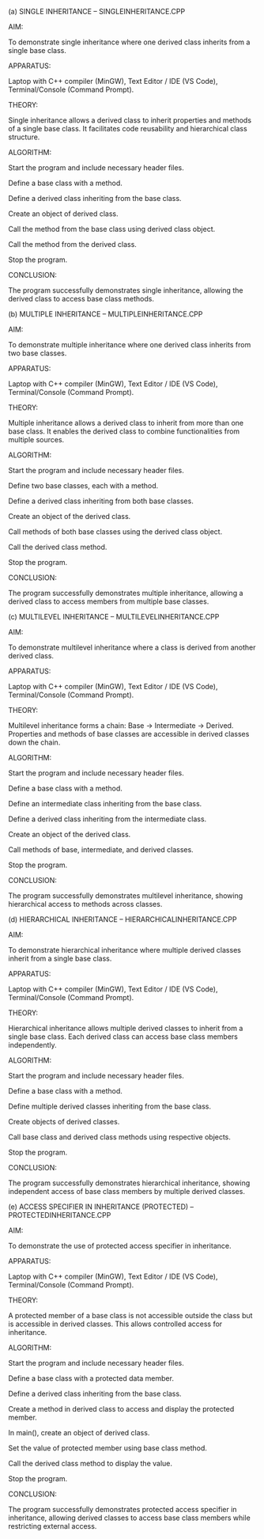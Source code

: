 (a) SINGLE INHERITANCE – SINGLEINHERITANCE.CPP

AIM:

To demonstrate single inheritance where one derived class inherits from a single base class.

APPARATUS:

Laptop with C++ compiler (MinGW), Text Editor / IDE (VS Code), Terminal/Console (Command Prompt).

THEORY:

Single inheritance allows a derived class to inherit properties and methods of a single base class. It facilitates code reusability and hierarchical class structure.

ALGORITHM:

Start the program and include necessary header files.

Define a base class with a method.

Define a derived class inheriting from the base class.

Create an object of derived class.

Call the method from the base class using derived class object.

Call the method from the derived class.

Stop the program.

CONCLUSION:

The program successfully demonstrates single inheritance, allowing the derived class to access base class methods.

(b) MULTIPLE INHERITANCE – MULTIPLEINHERITANCE.CPP

AIM:

To demonstrate multiple inheritance where one derived class inherits from two base classes.

APPARATUS:

Laptop with C++ compiler (MinGW), Text Editor / IDE (VS Code), Terminal/Console (Command Prompt).

THEORY:

Multiple inheritance allows a derived class to inherit from more than one base class. It enables the derived class to combine functionalities from multiple sources.

ALGORITHM:

Start the program and include necessary header files.

Define two base classes, each with a method.

Define a derived class inheriting from both base classes.

Create an object of the derived class.

Call methods of both base classes using the derived class object.

Call the derived class method.

Stop the program.

CONCLUSION:

The program successfully demonstrates multiple inheritance, allowing a derived class to access members from multiple base classes.

(c) MULTILEVEL INHERITANCE – MULTILEVELINHERITANCE.CPP

AIM:

To demonstrate multilevel inheritance where a class is derived from another derived class.

APPARATUS:

Laptop with C++ compiler (MinGW), Text Editor / IDE (VS Code), Terminal/Console (Command Prompt).

THEORY:

Multilevel inheritance forms a chain: Base → Intermediate → Derived. Properties and methods of base classes are accessible in derived classes down the chain.

ALGORITHM:

Start the program and include necessary header files.

Define a base class with a method.

Define an intermediate class inheriting from the base class.

Define a derived class inheriting from the intermediate class.

Create an object of the derived class.

Call methods of base, intermediate, and derived classes.

Stop the program.

CONCLUSION:

The program successfully demonstrates multilevel inheritance, showing hierarchical access to methods across classes.

(d) HIERARCHICAL INHERITANCE – HIERARCHICALINHERITANCE.CPP

AIM:

To demonstrate hierarchical inheritance where multiple derived classes inherit from a single base class.

APPARATUS:

Laptop with C++ compiler (MinGW), Text Editor / IDE (VS Code), Terminal/Console (Command Prompt).

THEORY:

Hierarchical inheritance allows multiple derived classes to inherit from a single base class. Each derived class can access base class members independently.

ALGORITHM:

Start the program and include necessary header files.

Define a base class with a method.

Define multiple derived classes inheriting from the base class.

Create objects of derived classes.

Call base class and derived class methods using respective objects.

Stop the program.

CONCLUSION:

The program successfully demonstrates hierarchical inheritance, showing independent access of base class members by multiple derived classes.

(e) ACCESS SPECIFIER IN INHERITANCE (PROTECTED) – PROTECTEDINHERITANCE.CPP

AIM:

To demonstrate the use of protected access specifier in inheritance.

APPARATUS:

Laptop with C++ compiler (MinGW), Text Editor / IDE (VS Code), Terminal/Console (Command Prompt).

THEORY:

A protected member of a base class is not accessible outside the class but is accessible in derived classes. This allows controlled access for inheritance.

ALGORITHM:

Start the program and include necessary header files.

Define a base class with a protected data member.

Define a derived class inheriting from the base class.

Create a method in derived class to access and display the protected member.

In main(), create an object of derived class.

Set the value of protected member using base class method.

Call the derived class method to display the value.

Stop the program.

CONCLUSION:

The program successfully demonstrates protected access specifier in inheritance, allowing derived classes to access base class members while restricting external access.
